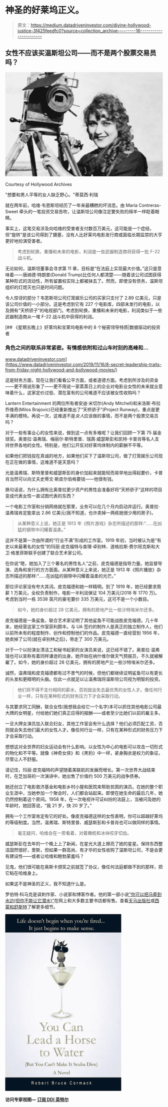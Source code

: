 # 神圣的好莱坞正义。

> 原文：<https://medium.datadriveninvestor.com/divine-hollywood-justice-3f425feedfc0?source=collection_archive---------16----------------------->

## 女性不应该买温斯坦公司——而不是两个股票交易员吗？

![](img/3b17f2da2a7849e4cf105ba8f7b09f49.png)

Courtesy of Hollywood Archives

"想要和男人平等的女人缺乏野心。"蒂莫西·利瑞

就在两年前，哈维·韦恩斯坦经历了一年来最糟糕的坏消息。由 Maria Contreras-Sweet 牵头的一笔投资交易告吹，让温斯坦公司像注定要失败的绵羊一样眨着眼睛。

事实上，这笔交易涉及向哈维的受害者支付数百万美元，这可能是一个症结，但“旋转”是该公司得到了搪塞，没有人比好莱坞电影发行商或面临长期监禁的大亨更好地扮演受害者。

> 考虑到轮换，重播和未来的电影，利润是一些武器制造商将获得一批 F-22 战斗机。

无论如何，温斯坦董事会寻求第 11 章，目标是“在法庭上实现最大价值。”这只是意味着——唐纳德·特朗普(Donald Trump)比任何人都清楚——随着该公司试图获得某种形式的流动性，所有留置权实际上都被抹去了。然而，即使没有债务，温斯坦组织的灯熄灭也只是时间问题。

令人惊讶的部分？韦恩斯坦公司灯笼娱乐公司的买家只支付了 2.89 亿美元，只是该公司价值的一小部分。这是考虑到它有 227 个电影库，四部未发行的电影，以及拥有“天桥骄子”的电视部门。考虑到轮换，重播和未来的电影，利润类似于一些武器制造商从一堆 F-22 战斗机中获得的利润。

[](https://www.datadriveninvestor.com/2019/11/16/8-secret-leadership-traits-from-friday-night-hollywood-and-bollywood-movies/) [## 《星期五晚上》好莱坞和宝莱坞电影中的 8 个秘密领导特质|数据驱动的投资者

### 角色之间的联系非常紧密。有情感依附和过山车时刻的高峰和…

www.datadriveninvestor.com](https://www.datadriveninvestor.com/2019/11/16/8-secret-leadership-traits-from-friday-night-hollywood-and-bollywood-movies/) 

这是财务方面，现在让我们看看公平方面，或者道德方面。考虑到所涉及的资金——更不用说形象了——更不用说一家蒸蒸日上的企业对电影业女性的未来就业意味着什么，这家定价过低、潜在富有的公司难道不应该被女性收购吗？

Lantern Entertainment 的两位所有者安迪·米切尔(Andy Mitchell)和米洛斯·布拉乔维奇(Milos Brajovic)已经重新推出了“天桥骄子”(Project Runway)，重点是更丰满的模特。再说一次，这难道不是*女人*应该做的事情，而不是两个股票交易员吗？

对于一些有事业心的女性来说，做到这一点有多难呢？让我们回顾一下第 75 届金球奖。奥普拉·温弗瑞、梅丽尔·斯特里普、瑞茜·威瑟斯彭和凯特·卡普肖等名人支持世界各地的女性。特别是，他们公开反对好莱坞体制内的薪酬不平等。

如果他们把钱投在真诚的地方，如果他们买下了温斯坦公司，做了灯笼娱乐公司现在正在做的事情，这难道不是天意吗？

光是温弗瑞、斯特里普和威瑟斯彭的身价加起来就能轻而易举地出得起要价，卡普肖当然可以向丈夫史蒂文·斯皮尔伯格要钱——他很有钱。

换句话说，为什么拥有比奥普拉更少资产的男性会准备好将“天桥骄子”这样的项目变成代表女性一直试图代表的东西？

一个电影工作室和分销网络就在那里，业务可以在几个月内启动并运行。奥普拉·温弗瑞肯定能拿出 2.86 亿美元(我不知道，也许卖掉一两栋她很少用的房子)。

> 从某种意义上说，她正是 1913 年《照片游戏》杂志所描述的那样:“……在凶猛的钢带中闪耀着温柔。”

这并不是第一次由所谓的“行业不满”形成的工作室。1919 年初，当时被认为是“有史以来最著名的女性”的玛丽·皮克福特与查理·卓别林、道格拉斯·费尔班克斯和大卫·格里菲斯联手创建了联合艺术家公司。

在你说“嗯，她加入了三个著名的男性名人”之前，皮克福德是指导力量。她监督导演、选角和发行的方方面面。从某种意义上来说，她正是 1913 年《照片播放》杂志所描述的那样:“……在凶猛的钢带中闪耀着温柔的光芒。”

那位评论家没有夸大其词。皮克福德和她一样精明。到了 1919 年，她已经要求周薪 1 万美元，全权负责制作，电影一半利润保证 104 万美元(2018 年 1770 万)。考虑到当时一栋 3538 英尺的豪宅要价 335 万美元，这可不是一个小数目。

> 如今，她的身价超过 28 亿美元，拥有的房地产比一些沙特埃米尔还多。

皮克福德是一条鲨鱼，联合艺术家证明了其他鲨鱼不可能战胜皮克福德。几十年来，她经营这家工作室获利颇丰。与 UA 签约的制作人是真正的独立制作人，他们以前所未有的程度制作、创作和控制他们的作品。皮克福德一直经营到 1956 年，她卖掉了公司(就在卓别林之后)，带走了 300 万美元。

对于一个以扮演女清洁工和秘书起家的女演员来说，这已经不错了。奥普拉·温弗瑞也可以宣称有着同样谦逊的出身。她开始在纳什维尔做天气预报员，不久就被解雇了。如今，她的身价超过 28 亿美元，拥有的房地产比一些沙特埃米尔还多。

诚然，温弗瑞和皮克福德都有过不景气的时候，但他们都继续证明鲨鱼可以有更长的头发和更精明的头脑。仅此一点就足以让温弗瑞将温斯坦公司视为明智的投资。

> 他们将不得不支付相同的薪水，否则就会失去最优秀的女性人才。像任何行业一样，只有在某种形式的财务压力下才会采取行动。

与其要求同工同酬，联合女性(我想我会给它一个名字)本可以抓住其他电影公司最大牌的女明星，付给她们她们真正应得的报酬——或者至少比她们以前的雇主多。

一旦大牌女演员加入联合妇女，其他工作室会有什么选择？他们必须匹配工资，否则就会失去他们最大的女性人才。像任何行业一样，只有在某种形式的财务压力下才会采取行动。

想想这对全世界的妇女运动会有什么影响。以女性为中心的电影可以攻击一切形式的物化和不平等。就像《神奇女侠》和《黑豹》中一样，紧身胸衣是权力的象征，尽管让人不舒服。

请记住，玛丽·皮克福特的声望随着美联航的发展而增长。第一次世界大战结束时，在芝加哥的一次演讲中，她出售了价值约 500 万美元的战争债券。

她还创立了电影救济基金和电影乡村小屋和医院来帮助贫困的演员。在她的整个职业生涯中，当她参加一个聚会时，人们都会站起来。即使在她生命的最后几年，她仍然控制着这个房间。1958 年，在一次电视许可证纠纷的法庭上，当被问及她的年龄时，她回答说，“我 21 岁，快 20 岁了。”

拥有一个工作室肯定有它的好处。像皮克福德这样的女性表明，你可以超越好莱坞的等级制度。当然，温弗瑞、斯特里普、威瑟斯彭和卡普肖也可以做同样的事情。

> 毫无疑问，哈维会在一旁看着，对着橄榄和冰块咬牙切齿。

威瑟斯彭在去年的一个晚上上了新闻，在星光大道上擦亮了她的星星。保持东西整洁固然很好，里斯，但如果一群高尚、有才华的女性收购了温斯坦公司，不是会更有建设性——或者让哈维和鲍勃蒙羞吗？

见鬼，他们很可能在奥斯卡颁奖之前就签了协议，像任何法庭都做不到的那样，把它粘在哈维身上。

如果这不是神圣的正义，我不知道什么是。

罗伯特·科马克是讽刺作家、小说家和博客作者。他的第一部小说[“你可以把马牵到水边(但你不能让它潜水)”](http://robertcormack.net/)在网上和大多数主要书店都有售。查看[天马出版社](http://skyhorsepublishing.com/)或[西蒙和舒斯特](http://simonandschuster.ca/)了解更多细节。

![](img/88e0d637333fe144177372b0cd6b07e8.png)

**访问专家视图—** [**订阅 DDI 英特尔**](https://datadriveninvestor.com/ddi-intel)